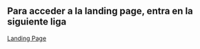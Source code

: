 ## Para acceder a la landing page, entra en la siguiente liga ##

[Landing Page](http://chrisroman20.github.io/)
